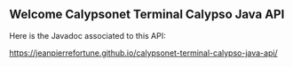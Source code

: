 ## Welcome Calypsonet Terminal Calypso Java API

Here is the Javadoc associated to this API:

https://jeanpierrefortune.github.io/calypsonet-terminal-calypso-java-api/
